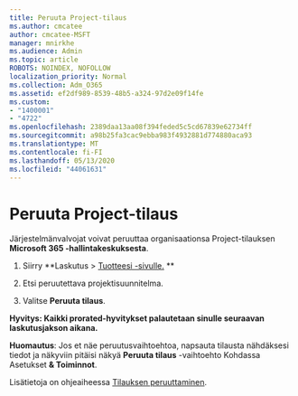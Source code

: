```yaml
---
title: Peruuta Project-tilaus
ms.author: cmcatee
author: cmcatee-MSFT
manager: mnirkhe
ms.audience: Admin
ms.topic: article
ROBOTS: NOINDEX, NOFOLLOW
localization_priority: Normal
ms.collection: Adm_O365
ms.assetid: ef2df989-8539-48b5-a324-97d2e09f14fe
ms.custom:
- "1400001"
- "4722"
ms.openlocfilehash: 2389daa13aa08f394feded5c5cd67839e62734ff
ms.sourcegitcommit: a98b25fa3cac9ebba983f4932881d774880aca93
ms.translationtype: MT
ms.contentlocale: fi-FI
ms.lasthandoff: 05/13/2020
ms.locfileid: "44061631"
---
```

# <a name="cancel-project-subscription"></a>Peruuta Project-tilaus

Järjestelmänvalvojat voivat peruuttaa organisaationsa Project-tilauksen **Microsoft 365 -hallintakeskuksesta**.

1. Siirry **Laskutus > [Tuotteesi -sivulle.](https://go.microsoft.com/fwlink/p/?linkid=842054) **

2. Etsi peruutettava projektisuunnitelma.

3. Valitse **Peruuta tilaus**.

**Hyvitys: Kaikki prorated-hyvitykset palautetaan sinulle seuraavan laskutusjakson aikana.**

**Huomautus**: Jos et näe peruutusvaihtoehtoa, napsauta tilausta nähdäksesi tiedot ja näkyviin pitäisi näkyä **Peruuta tilaus** -vaihtoehto Kohdassa Asetukset **& Toiminnot**.

Lisätietoja on ohjeaiheessa [Tilauksen peruuttaminen](https://docs.microsoft.com/microsoft-365/commerce/subscriptions/cancel-your-subscription).
